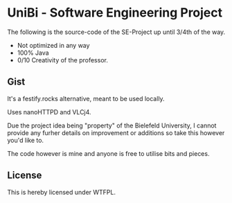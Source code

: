 # UniBi - Software Engineering Project
The following is the source-code of the SE-Project up until 3/4th of the way.
- Not optimized in any way
- 100% Java
- 0/10 Creativity of the professor.

## Gist
It's a festify.rocks alternative, meant to be used locally.

Uses nanoHTTPD and VLCj4.

Due the project idea being "property" of the Bielefeld University, I cannot provide any furher details on improvement or additions so take this however you'd like to.

The code however is mine and anyone is free to utilise bits and pieces.


## License
This is hereby licensed under WTFPL.
